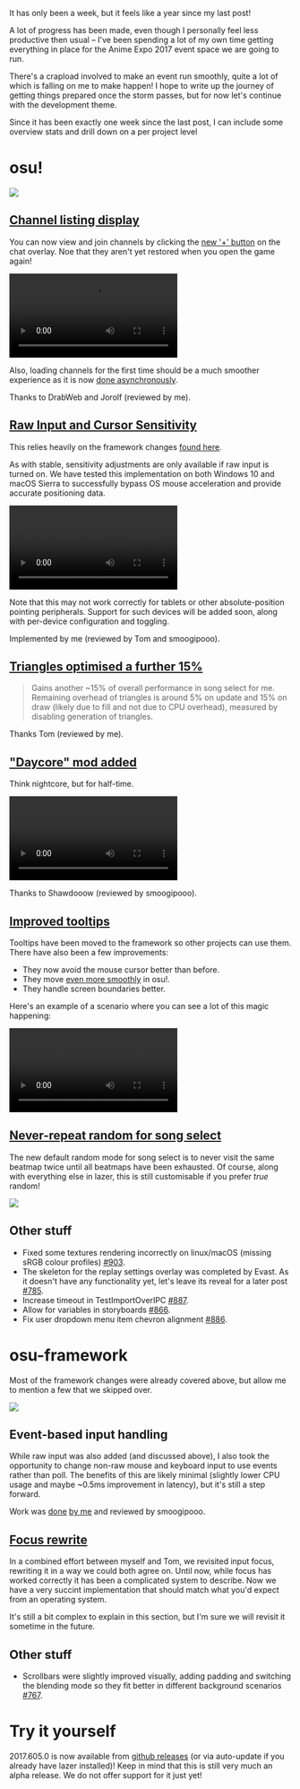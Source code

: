 It has only been a week, but it feels like a year since my last post!

A lot of progress has been made, even though I personally feel less productive then usual – I've been spending a lot of my own time getting everything in place for the Anime Expo 2017 event space we are going to run.

There's a crapload involved to make an event run smoothly, quite a lot of which is falling on me to make happen! I hope to write up the journey of getting things prepared once the storm passes, but for now let's continue with the development theme.

Since it has been exactly one week since the last post, I can include some overview stats and drill down on a per project level

# osu!

![](https://puu.sh/wbBDy/9a72922797.png)

## [Channel listing display](https://github.com/ppy/osu/pull/861)

You can now view and join channels by clicking the [new '+' button](https://github.com/ppy/osu/pull/786) on the chat overlay. Noe that they aren't yet restored when you open the game again!

<video src="//puu.sh/zPnnY/344680df8a.mp4" controls preload="metadata"></video>

Also, loading channels for the first time should be a much smoother experience as it is now [done asynchronously](https://github.com/ppy/osu/pull/890).

Thanks to DrabWeb and Jorolf (reviewed by me).

## [Raw Input and Cursor Sensitivity](https://github.com/ppy/osu/pull/893)

This relies heavily on the framework changes [found here](https://github.com/ppy/osu-framework/pull/778).

As with stable, sensitivity adjustments are only available if raw input is turned on. We have tested this implementation on both Windows 10 and macOS Sierra to successfully bypass OS mouse acceleration and provide accurate positioning data.

<video src="//puu.sh/zPnS5/e4e04387c0.mp4" controls preload="metadata"></video>

Note that this may not work correctly for tablets or other absolute-position pointing peripherals. Support for such devices will be added soon, along with per-device configuration and toggling.

Implemented by me (reviewed by Tom and smoogipooo).

## [Triangles optimised a further 15%](https://github.com/ppy/osu/pull/879)

> Gains another ~15% of overall performance in song select for me. Remaining overhead of triangles is around 5% on update and 15% on draw (likely due to fill and not due to CPU overhead), measured by disabling generation of triangles.

Thanks Tom (reviewed by me).

## ["Daycore" mod added](https://github.com/ppy/osu/pull/883)

Think nightcore, but for half-time.

<video src="//puu.sh/zPnSl/2cdc91d728.mp4" controls preload="metadata"></video>

Thanks to Shawdooow (reviewed by smoogipooo).

## [Improved tooltips](https://github.com/ppy/osu-framework/pull/782)

Tooltips have been moved to the framework so other projects can use them. There have also been a few improvements:

- They now avoid the mouse cursor better than before.
- They move [even more smoothly](https://github.com/ppy/osu/pull/904) in osu!.
- They handle screen boundaries better.

Here's an example of a scenario where you can see a lot of this magic happening:

<video src="//puu.sh/zPnSJ/383f366606.mp4" controls preload="metadata"></video>

## [Never-repeat random for song select](https://github.com/ppy/osu/pull/888)

The new default random mode for song select is to never visit the same beatmap twice until all beatmaps have been exhausted. Of course, along with everything else in lazer, this is still customisable if you prefer *true* random!

![](https://puu.sh/wbBNk/cf707b758d.png)

## Other stuff

- Fixed some textures rendering incorrectly on linux/macOS (missing sRGB colour profiles) [#903](https://github.com/ppy/osu/pull/903).
- The skeleton for the replay settings overlay was completed by Evast. As it doesn't have any functionality yet, let's leave its reveal for a later post [#785](https://github.com/ppy/osu/pull/785).
- Increase timeout in TestImportOverIPC [#887](https://github.com/ppy/osu/pull/887).
- Allow for variables in storyboards [#866](https://github.com/ppy/osu/pull/866).
- Fix user dropdown menu item chevron alignment [#886](https://github.com/ppy/osu/pull/886).

# osu-framework

Most of the framework changes were already covered above, but allow me to mention a few that we skipped over.

![](https://puu.sh/wbBGK/34fc447277.png)

## Event-based input handling

While raw input was also added (and discussed above), I also took the opportunity to change non-raw mouse and keyboard input to use events rather than poll. The benefits of this are likely minimal (slightly lower CPU usage and maybe ~0.5ms improvement in latency), but it's still a step forward.

Work was [done](https://github.com/ppy/osu-framework/pull/776) [by me](https://github.com/ppy/osu-framework/pull/774) and reviewed by smoogipooo.

## [Focus rewrite](https://github.com/ppy/osu-framework/pull/773)

In a combined effort between myself and Tom, we revisited input focus, rewriting it in a way we could both agree on. Until now, while focus has worked correctly it has been a complicated system to describe. Now we have a very succint implementation that should match what you'd expect from an operating system.

It's still a bit complex to explain in this section, but I'm sure we will revisit it sometime in the future.

## Other stuff

- Scrollbars were slightly improved visually, adding padding and switching the blending mode so they fit better in different background scenarios [#767](https://github.com/ppy/osu-framework/pull/767).

# Try it yourself

2017.605.0 is now available from [github releases](https://github.com/ppy/osu/releases/tag/v2017.605.0) (or via auto-update if you already have lazer installed)! Keep in mind that this is still very much an alpha release. We do not offer support for it just yet!